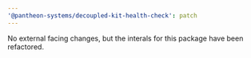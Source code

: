 ```yaml
---
'@pantheon-systems/decoupled-kit-health-check': patch
---
```


No external facing changes, but the interals for this package have been
refactored.
